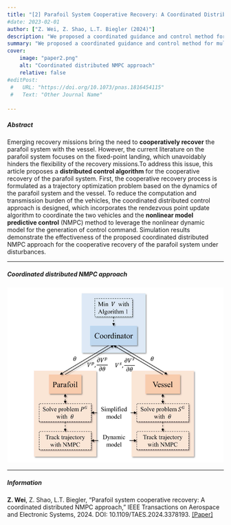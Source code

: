 ```yaml
---
title: "[2] Parafoil System Cooperative Recovery: A Coordinated Distributed NMPC Approach" 
#date: 2023-02-01
author: ["Z. Wei, Z. Shao, L.T. Biegler (2024)"]
description: "We proposed a coordinated guidance and control method for multiple UAVs landing. The approach provides collision-free landing trajectories and satisfies the online demand." 
summary: "We proposed a coordinated guidance and control method for multiple UAVs landing. The approach provides collision-free landing trajectories and satisfies the online demand." 
cover:
    image: "paper2.png"
    alt: "Coordinated distributed NMPC approach"
    relative: false
#editPost:
 #   URL: "https://doi.org/10.1073/pnas.1816454115"
 #   Text: "Other Journal Name"

---
```


##### Abstract

Emerging recovery missions bring the need to **cooperatively recover**
the parafoil system with the vessel. However, the current literature
on the parafoil system focuses on the fixed-point landing, which
unavoidably hinders the flexibility of the recovery missions.To address
this issue, this article proposes a **distributed control algorithm** for the cooperative recovery of the parafoil system. First, the cooperative recovery process is formulated as a trajectory optimization problem based on the dynamics of the parafoil system and the vessel. To reduce the computation and transmission burden of the vehicles, the coordinated distributed control approach is designed, which incorporates the rendezvous point update algorithm to coordinate the two vehicles and the **nonlinear model predictive control** (NMPC) method to leverage the nonlinear dynamic model for the generation of control command. Simulation results demonstrate the effectiveness of the proposed coordinated distributed NMPC approach for the cooperative recovery of the parafoil system under disturbances.

---

##### Coordinated distributed NMPC approach

![](paper2.png)


---
##### Information
**Z. Wei**, Z. Shao, L.T. Biegler, “Parafoil system cooperative recovery: A coordinated distributed NMPC approach,” IEEE Transactions on Aerospace and Electronic Systems, 2024. DOI: 10.1109/TAES.2024.3378193. [[Paper]](https://ieeexplore.ieee.org/document/10474175)


<!-- 



```BibTeX
@article{AAYY,
author = {Author 1 and Author 2},
doi = {paper_doi},
journal = {Journal},
number = {Issue},
pages = {XXX--YYY},
title ={Title},
volume = {Volume},
year = {Year}}
```

---

##### Related material

+ [Presentation slides](presentation2.pdf)
 -->
